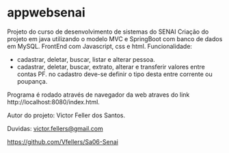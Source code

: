# appwebsenai
Projeto do curso de desenvolvimento de sistemas do SENAI
Criação do projeto em java utilizando o modelo MVC e SpringBoot com banco de dados em MySQL. FrontEnd com Javascript, css e html.
Funcionalidade: 
- cadastrar, deletar, buscar, listar e alterar pessoa.
- cadastrar, deletar, buscar, extrato, alterar e transferir valores entre contas PF.
  no cadastro deve-se definir o tipo desta entre corrente ou poupança.

Programa é rodado através de navegador da web atraves do link http://localhost:8080/index.html.

Autor do projeto: Victor Feller dos Santos.

Duvidas: victor.fellers@gmail.com

https://github.com/Vfellers/Sa06-Senai
